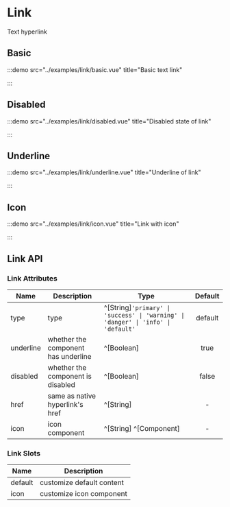 
# Link

Text hyperlink

## Basic

:::demo src="../examples/link/basic.vue" title="Basic text link"

:::

## Disabled

:::demo src="../examples/link/disabled.vue" title="Disabled state of link"

:::

## Underline

:::demo src="../examples/link/underline.vue" title="Underline of link"

:::

## Icon

:::demo src="../examples/link/icon.vue" title="Link with icon"

:::

## Link API

### Link Attributes

| Name | Description | Type | Default |
| ------ | ---- | ---- | :----: |
| type | type | ^[String]`'primary' \| 'success' \| 'warning' \| 'danger' \| 'info' \| 'default'` | default |
| underline | whether the component has underline | ^[Boolean] | true |
| disabled | whether the component is disabled | ^[Boolean] | false |
| href | same as native hyperlink's href | ^[String] | - |
| icon | icon component | ^[String] ^[Component] | - |

### Link Slots

| Name | Description |
| ------ | ---- |
| default | customize default content |
| icon | customize icon component |
